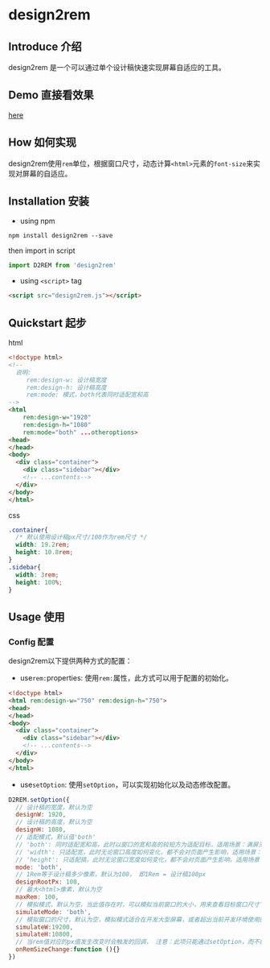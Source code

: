 # design2rem

## Introduce 介绍
design2rem 是一个可以通过单个设计稿快速实现屏幕自适应的工具。

## Demo 直接看效果
[here](https://syrati.github.io/design2rem/demo/frame.html)

## How 如何实现
design2rem使用```rem```单位，根据窗口尺寸，动态计算```<html>```元素的```font-size```来实现对屏幕的自适应。

## Installation 安装

- using npm
```shell
npm install design2rem --save
```
then import in script
```javascript
import D2REM from 'design2rem'
```

- using ```<script>``` tag
```html
<script src="design2rem.js"></script>
```

## Quickstart 起步
html
```html
<!doctype html>
<!-- 
  说明:
     rem:design-w: 设计稿宽度
     rem:design-h: 设计稿高度
     rem:mode: 模式，both代表同时适配宽和高
-->
<html 
    rem:design-w="1920" 
    rem:design-h="1080" 
    rem:mode="both" ...otheroptions>
<head>
</head>
<body>
  <div class="container">
    <div class="sidebar"></div>
    <!-- ...contents-->
  </div>
</body>
</html>
```
css
```css
.container{
  /* 默认使用设计稿px尺寸/100作为rem尺寸 */
  width: 19.2rem;
  height: 10.8rem;
}
.sidebar{
  width: 3rem;
  height: 100%;
}
```

## Usage 使用
### Config 配置
design2rem以下提供两种方式的配置：
- use```rem:```properties: 使用```rem:```属性，此方式可以用于配置的初始化。
```html
<!doctype html>
<html rem:design-w="750" rem:design-h="750">
<head>
</head>
<body>
  <div class="container">
    <div class="sidebar"></div>
    <!-- ...contents-->
  </div>
</body>
</html>
```
- use```setOption```: 使用```setOption```，可以实现初始化以及动态修改配置。
```javascript
D2REM.setOption({
  // 设计稿的宽度，默认为空
  designW: 1920,
  // 设计稿的高度，默认为空
  designH: 1080,
  // 适配模式，默认值'both'
  // 'both': 同时适配宽和高，此时以窗口的宽和高的较短方为适配目标，适用场景：满屏无滚动条页面
  // 'width': 只适配宽，此时无论窗口高度如何变化，都不会对页面产生影响，适用场景：纵向滚动长页面
  // 'height': 只适配搞，此时无论窗口宽度如何变化，都不会对页面产生影响，适用场景；横向滚动长页面
  mode: 'both',
  // 1Rem等于设计稿多少像素，默认为100， 即1Rem = 设计稿100px
  designRootPx: 100,
  // 最大<html>像素，默认为空
  maxRem: 100,
  // 模拟模式，默认为空，当此值存在时，可以模拟当前窗口的大小，用来查看目标窗口尺寸下的效果
  simulateMode: 'both',
  // 模拟窗口的尺寸，默认为空，模拟模式适合在开发大型屏幕，或者超出当前开发环境使用的屏幕大小的页面时使用，查看目标尺寸下的效果非常方便
  simulateW:19200,
  simulateH:10800,
  // 当rem值对应的px值发生改变时会触发的回调， 注意：此项只能通过setOption，而不能通过rem properties的方式设置
  onRemSizeChange:function (){}
})
```


